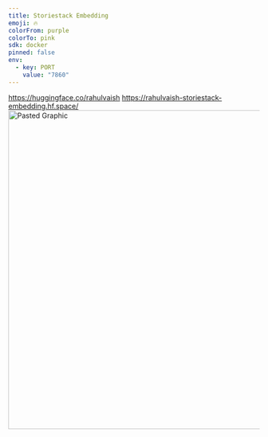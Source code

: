 ```yaml
---
title: Storiestack Embedding
emoji: 🔥
colorFrom: purple
colorTo: pink
sdk: docker
pinned: false
env:
  - key: PORT
    value: "7860"
---
```


https://huggingface.co/rahulvaish
https://rahulvaish-storiestack-embedding.hf.space/
<img width="641" alt="Pasted Graphic" src="https://github.com/user-attachments/assets/ee000d9c-a3b2-4985-b918-5f6c3dca5cd2" />
